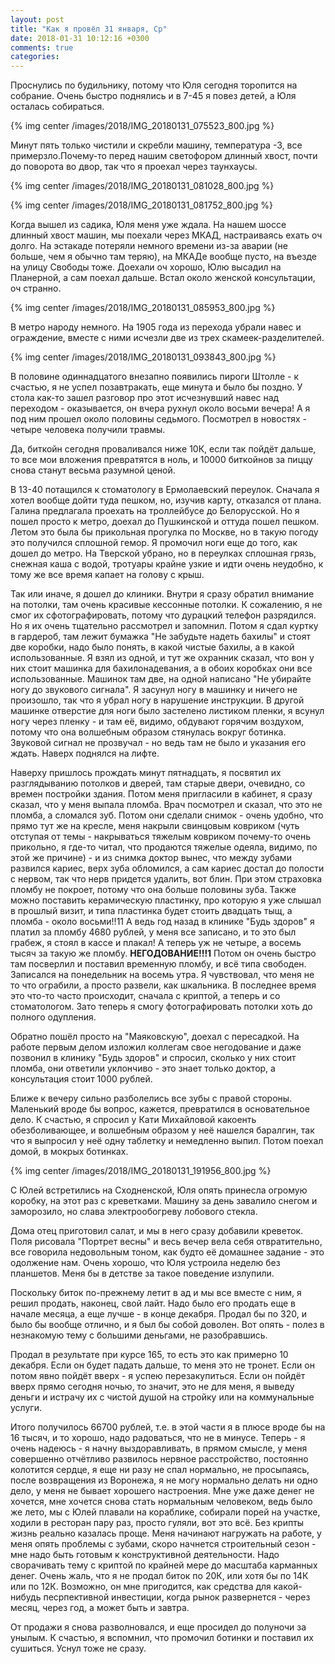 ```yaml
---
layout: post
title: "Как я провёл 31 января, Ср"
date: 2018-01-31 10:12:16 +0300
comments: true
categories: 
---
```

Проснулись по будильнику, потому что Юля сегодня торопится на собрание. Очень быстро поднялись и в 7-45 я повез детей, а Юля осталась собираться.

{% img center /images/2018/IMG_20180131_075523_800.jpg %}

Минут пять только чистили и скребли машину, температура -3, все примерзло.Почему-то перед нашим светофором длинный хвост, почти до поворота во двор, так что я проехал через таунхаусы. 

{% img center /images/2018/IMG_20180131_081028_800.jpg %}

{% img center /images/2018/IMG_20180131_081752_800.jpg %}

Когда вышел из садика, Юля меня уже ждала. На нашем шоссе длинный хвост машин, мы поехали через МКАД, настраиваясь ехать оч долго. На эстакаде потеряли немного времени из-за аварии (не больше, чем я обычно там теряю), на МКАДе вообще пусто, на въезде на улицу Свободы тоже. Доехали оч хорошо, Юлю высадил на Планерной, а сам поехал дальше. Встал около женской консультации, оч странно. 

{% img center /images/2018/IMG_20180131_085953_800.jpg %}

В метро народу немного. На 1905 года из перехода убрали навес и ограждение, вместе с ними исчезли две из трех скамеек-разделителей.

{% img center /images/2018/IMG_20180131_093843_800.jpg %}

В половине одиннадцатого внезапно появились пироги Штолле - к счастью, я не успел позавтракать, еще минута и было бы поздно. У стола как-то зашел разговор про этот исчезнувший навес над переходом - оказывается, он вчера рухнул около восьми вечера! А я под ним прошел около половины седьмого. Посмотрел в новостях - четыре человека получили травмы.

Да, биткойн сегодня проваливался ниже 10К, если так пойдёт дальше, то все мои вложения превратятся в ноль, и 10000 биткойнов за пиццу снова станут весьма разумной ценой.

В 13-40 потащился к стоматологу в Ермолаевский переулок. Сначала я хотел вообще дойти туда пешком, но, изучив карту, отказался от плана. Галина предлагала проехать на троллейбусе до Белорусской. Но я пошел просто к метро, доехал до Пушкинской и оттуда пошел пешком. Летом это была бы прикольная прогулка по Москве, но в такую погоду это получился сплошной гемор. Я промочил ноги еще до того, как дошел до метро. На Тверской убрано, но в переулках сплошная грязь, снежная каша с водой, тротуары крайне узкие и идти очень неудобно, к тому же все время капает на голову с крыш.

Так или иначе, я дошел до клиники. Внутри я сразу обратил внимание на потолки, там очень красивые кессонные потолки. К сожалению, я не смог их сфотографировать, потому что дурацкий телефон разрядился. Но я их очень тщательно рассмотрел и запомнил. Потом я сдал куртку в гардероб, там лежит бумажка "Не забудьте надеть бахилы" и стоят две коробки, надо было понять, в какой чистые бахилы, а в какой использованные. Я взял из одной, и тут же охранник сказал, что вон у них стоит машинка для бахилонадевания, а в обоих коробках они все использованные. Машинок там две, на одной написано "Не убирайте ногу до звукового сигнала". Я засунул ногу в машинку и ничего не произошло, так что я убрал ногу в нарушение инструкции. В другой машинке отверстие для ноги было застелено листиком пленки, я всунул ногу через пленку - и там её, видимо, обдувают горячим воздухом, потому что она волшебным образом стянулась вокруг ботинка. Звуковой сигнал не прозвучал - но ведь там не было и указания его ждать. Наверх поднялся на лифте.

Наверху пришлось прождать минут пятнадцать, я посвятил их разглядыванию потолков и дверей, там старые двери, очевидно, со времен постройки здания. Потом меня пригласили в кабинет, я сразу сказал, что у меня выпала пломба. Врач посмотрел и сказал, что это не пломба, а сломался зуб. Потом они сделали снимок - очень удобно, что прямо тут же на кресле, меня накрыли свинцовым ковриком (чуть отступая от темы - накрываться тяжелым ковриком почему-то очень прикольно, я где-то читал, что продаются тяжелые одеяла, видимо, по этой же причине) - и из снимка доктор вынес, что между зубами развился кариес, верх зуба обломился, а сам кариес достал до полости с нервом, так что нерв придется удалить, вот блин. При этом страховка пломбу не покроет, потому что она больше половины зуба. Также можно поставить керамическую пластинку, про которую я уже слышал в прошлый визит, и типа пластинка будет стоить двадцать тыщ, а пломба - около восьми!!11 А ведь год назад в клинике "Будь здоров" я платил за пломбу 4680 рублей, у меня все записано, и то это был грабеж, я стоял в кассе и плакал! А теперь уж не четыре, а восемь тысяч за такую же пломбу. **НЕГОДОВАНИЕ!!!1** Потом он очень быстро там посверлил и поставил временную пломбу, и всё типа свободен. Записался на понедельник на восемь утра. Я чувствовал, что меня не то что ограбили, а просто развели, как шкальника. В последнее время это что-то часто происходит, сначала с криптой, а теперь и со стоматологом. Зато теперь я смогу фотографировать потолки хоть до полного одупления.

Обратно пошёл просто на "Маяковскую", доехал с пересадкой. На работе первым делом изложил коллегам свое негодование и даже позвонил в клинику "Будь здоров" и спросил, сколько у них стоит пломба, они ответили уклончиво - это знает только доктор, а консультация стоит 1000 рублей.  

Ближе к вечеру сильно разболелись все зубы с правой стороны. Маленький вроде бы вопрос, кажется, превратился в основательное дело. К счастью, я спросил у Кати Михайловой какоенть обезболивающее, и волшебным образом у неё нашелся баралгин, так что я выпросил у неё одну таблетку и немедленно выпил. Потом поехал домой, в мокрых ботинках. 

{% img center /images/2018/IMG_20180131_191956_800.jpg %}

С Юлей встретились на Сходненской, Юля опять принесла огромую коробку, на этот раз с креветками. Машину за день завалило снегом и заморозило, но слава электрообогреву лобового стекла.

Дома отец приготовил салат, и мы в него сразу добавили креветок. Поля рисовала "Портрет весны" и весь вечер вела себя отвратительно, все говорила недовольным тоном, как будто её домашнее задание - это одолжение нам. Очень хорошо, что Юля устроила неделю без планшетов. Меня бы в детстве за такое поведение излупили.

Поскольку биток по-прежнему летит в ад и мы все вместе с ним, я решил продать, наконец, свой лайт. Надо было его продать еще в начале месяца, а еще лучше - в конце декабря. Продал бы по 320, и было бы вообще отлично, и я был бы собой доволен. Вот опять - полез в незнакомую тему с большими деньгами, не разобравшись.

Продал в результате при курсе 165, то есть это как примерно 10 декабря. Если он будет падать дальше, то меня это не тронет. Если он потом явно пойдёт вверх - я успею перезакупиться. Если он пойдёт вверх прямо сегодня ночью, то значит, это не для меня, я выведу деньги и истрачу их с чистой душой на стройку или на коммунальные услуги.

Итого получилось 66700 рублей, т.е. в этой части я в плюсе вроде бы на 16 тысяч, и то хорошо, надо радоваться, что не в минусе. Теперь - я очень надеюсь - я начну выздоравливать, в прямом смысле, у меня совершенно отчётливо развилось нервное расстройство, постоянно колотится сердце, я еще ни разу не спал нормально, не просыпаясь, после возвращения из Воронежа, я не могу нормально делать ни одно дело, у меня не бывает хорошего настроения. Мне уже даже денег не хочется, мне хочется снова стать нормальным человеком, ведь было же лето, мы с Юлей плавали на кораблике, собирали порей на участке, ходили в ресторан пару раз, просто гуляли, вот это всё. Без крипты жизнь реально казалась проще. Меня начинают нагружать на работе, у меня опять проблемы с зубами, скоро начнется строительный сезон - мне надо быть готовым к конструктивной деятельности. Надо сворачивать тему с криптой по крайней мере до масштаба карманных денег. Очень жаль, что я не продал биток по 20К, или хотя бы по 14К или по 12К. Возможно, он мне пригодится, как средства для какой-нибудь песрпективной инвестиции, когда рынок развернется - через месяц, через год, а может быть и завтра.

От продажи я снова разволновался, и еще просидел до полуночи за унылым. К счастью, я вспомнил, что промочил ботинки и поставил их сушиться. Уснул тоже не сразу.